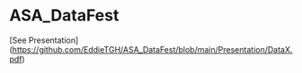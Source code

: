 # ASA_DataFest

[See Presentation] (https://github.com/EddieTGH/ASA_DataFest/blob/main/Presentation/DataX.pdf)
